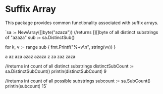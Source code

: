 # Suffix Array
This package provides common functionality associated with suffix arrays.

`sa := NewArray([]byte("azaza"))
//returns [][]byte of all distinct substrings of "azaza"
sub := sa.DistinctSub()

for k, v := range sub {
		fmt.Printf("%+v\n", string(vv))
}

a
az
aza
azaz
azaza
z
za
zaz
zaza

//returns int count of all distinct substrings 
distinctSubCount := sa.DistinctSubCount()
println(distinctSubCount)
9

//returns int count of all possible substrings 
subcount := sa.SubCount()
println(subcount)
15`
